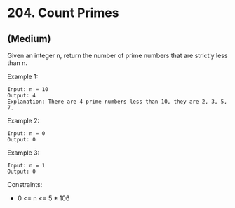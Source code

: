 # 204. Count Primes
## (Medium)

Given an integer n, return the number of prime numbers that are strictly less than n.
<br>

Example 1:

```
Input: n = 10
Output: 4
Explanation: There are 4 prime numbers less than 10, they are 2, 3, 5, 7.
```

Example 2:

```
Input: n = 0
Output: 0
```

Example 3:

```
Input: n = 1
Output: 0
```

Constraints:

- 0 <= n <= 5 * 106